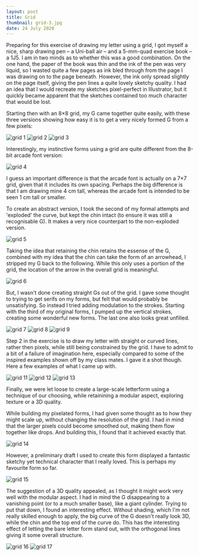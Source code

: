 ```yaml
---
layout: post
title: Grid
thumbnail: grid-3.jpg
date: 24 July 2020
---
```


Preparing for this exercise of drawing my letter using a grid, I got myself a nice, sharp drawing pen – a Uni-ball air – and a 5-mm-quad exercise book – a 1J5. I am in two minds as to whether this was a good combination. On the one hand, the paper of the book was thin and the ink of the pen was very liquid, so I wasted quite a few pages as ink bled through from the page I was drawing on to the page beneath. However, the ink only spread slightly on the page itself, giving the pen lines a quite lovely sketchy quality. I had an idea that I would recreate my sketches pixel-perfect in Illustrator, but it quickly became apparent that the sketches contained too much character that would be lost.

Starting then with an 8×8 grid, my G came together quite easily, with these three versions showing how easy it is to get a very nicely formed G from a few pixels:

<img alt="grid 1" src="{{ site.baseurl }}/images/grid-1.jpg" class="small-img"> <img alt="grid 2" src="{{ site.baseurl }}/images/grid-2.jpg" class="small-img"> <img alt="grid 3" src="{{ site.baseurl }}/images/grid-3.jpg" class="small-img">

Interestingly, my instinctive forms using a grid are quite different from the 8-bit arcade font version:

<img alt="grid 4" src="{{ site.baseurl }}/images/grid-4.jpg" class="small-img">

I guess an important difference is that the arcade font is actually on a 7×7 grid, given that it includes its own spacing. Perhaps the big difference is that I am drawing mine 4 cm tall, whereas the arcade font is intended to be seen 1 cm tall or smaller.

To create an abstract version, I took the second of my formal attempts and 'exploded' the curve, but kept the chin intact (to ensure it was still a recognisable G). It makes a very nice counterpart to the non-exploded version.

<img alt="grid 5" src="{{ site.baseurl }}/images/grid-5.jpg" class="small-img">

Taking the idea that retaining the chin retains the essense of the G, combined with my idea that the chin can take the form of an arrowhead, I stripped my G back to the following. While this only uses a portion of the grid, the location of the arrow in the overall grid is meaningful.

<img alt="grid 6" src="{{ site.baseurl }}/images/grid-6.jpg" class="small-img">

But, I wasn't done creating straight Gs out of the grid. I gave some thought to trying to get serifs on my forms, but felt that would probably be unsatisfying. So instead I tried adding modulation to the strokes. Starting with the third of my original forms, I pumped up the vertical strokes, creating some wonderful new forms. The last one also looks great unfilled.

<img alt="grid 7" src="{{ site.baseurl }}/images/grid-7.jpg" class="small-img"> <img alt="grid 8" src="{{ site.baseurl }}/images/grid-8.jpg" class="small-img"> <img alt="grid 9" src="{{ site.baseurl }}/images/grid-9.jpg" class="small-img">

Step 2 in the exercise is to draw my letter with straight or curved lines, rather then pixels, while still being constrained by the grid. I have to admit to a bit of a failure of imagination here, especially compared to some of the inspired examples shown off by my class mates. I gave it a shot though. Here a few examples of what I came up with.

<img alt="grid 11" src="{{ site.baseurl }}/images/grid-11.jpg" class="small-img"> <img alt="grid 12" src="{{ site.baseurl }}/images/grid-12.jpg" class="small-img"> <img alt="grid 13" src="{{ site.baseurl }}/images/grid-13.jpg" class="small-img">

Finally, we were let loose to create a large-scale letterform using a technique of our choosing, while retainining a modular aspect, exploring texture or a 3D quality.

While building my pixelated forms, I had given some thought as to how they might scale up, without changing the resolution of the grid. I had in mind that the larger pixels could become smoothed out, making them flow together like drops. And building this, I found that it achieved exactly that.

<img alt="grid 14" src="{{ site.baseurl }}/images/grid-14.jpg" class="small-img">

However, a preliminary draft I used to create this form displayed a fantastic sketchy yet technical character that I really loved. This is perhaps my favourite form so far.

<img alt="grid 15" src="{{ site.baseurl }}/images/grid-15.jpg" class="small-img">

The suggestion of a 3D quality appealed, as I thought it might work very well with the modular aspect. I had in mind the G disappearing to a vanishing point (or to a much smaller base), like a giant cylinder. Trying to put that down, I found an interesting effect. Without shading, which I'm not really skilled enough to apply, the big curve of the G doesn't really look 3D, while the chin and the top end of the curve do. This has the interesting effect of letting the bare letter form stand out, with the orthogonal lines giving it some overall structure.

<img alt="grid 16" src="{{ site.baseurl }}/images/grid-16.jpg" class="small-img"> <img alt="grid 17" src="{{ site.baseurl }}/images/grid-17.jpg" class="small-img">
